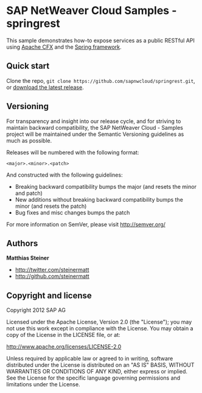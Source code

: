 SAP NetWeaver Cloud Samples - springrest
========

This sample demonstrates how-to expose services as a public RESTful API using [Apache CFX](http://cxf.apache.org/) and the [Spring framework](http://www.springsource.org/spring-framework).

Quick start
-----------

Clone the repo, `git clone https://github.com/sapnwcloud/springrest.git`, or [download the latest release](https://github.com/sapnwcloud/springrest/zipball/master).


Versioning
----------

For transparency and insight into our release cycle, and for striving to maintain backward compatibility, the SAP NetWeaver Cloud - Samples project will be maintained under the Semantic Versioning guidelines as much as possible.

Releases will be numbered with the following format:

`<major>.<minor>.<patch>`

And constructed with the following guidelines:

* Breaking backward compatibility bumps the major (and resets the minor and patch)
* New additions without breaking backward compatibility bumps the minor (and resets the patch)
* Bug fixes and misc changes bumps the patch

For more information on SemVer, please visit http://semver.org/

Authors
-------

**Matthias Steiner**

+ http://twitter.com/steinermatt
+ http://github.com/steinermatt


Copyright and license
---------------------

Copyright 2012 SAP AG

Licensed under the Apache License, Version 2.0 (the "License");
you may not use this work except in compliance with the License.
You may obtain a copy of the License in the LICENSE file, or at:

   http://www.apache.org/licenses/LICENSE-2.0

Unless required by applicable law or agreed to in writing, software
distributed under the License is distributed on an "AS IS" BASIS,
WITHOUT WARRANTIES OR CONDITIONS OF ANY KIND, either express or implied.
See the License for the specific language governing permissions and
limitations under the License.


